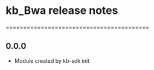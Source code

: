 # kb_Bwa release notes
=========================================

0.0.0
-----
* Module created by kb-sdk init
